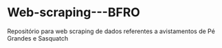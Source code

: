 # Web-scraping---BFRO
Repositório para web scraping de dados referentes a avistamentos de Pé Grandes e Sasquatch
